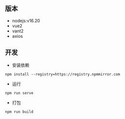 ## 版本
+ nodejs:v16.20
+ vue2
+ vant2
+ axios

## 开发 
+ 安装依赖
```
npm install --registry=https://registry.npmmirror.com
```

+ 运行
```
npm run serve
```

+ 打包
```
npm run build
```
